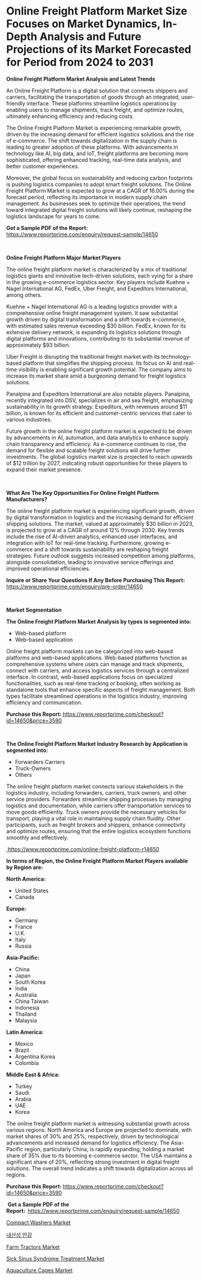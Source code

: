 <p><h1>Online Freight Platform Market Size Focuses on Market Dynamics, In-Depth Analysis and Future Projections of its Market Forecasted for Period from 2024 to 2031</h1></p><p><strong>Online Freight Platform Market Analysis and Latest Trends</strong></p>
<p><p>An Online Freight Platform is a digital solution that connects shippers and carriers, facilitating the transportation of goods through an integrated, user-friendly interface. These platforms streamline logistics operations by enabling users to manage shipments, track freight, and optimize routes, ultimately enhancing efficiency and reducing costs.</p><p>The Online Freight Platform Market is experiencing remarkable growth, driven by the increasing demand for efficient logistics solutions and the rise of e-commerce. The shift towards digitalization in the supply chain is leading to greater adoption of these platforms. With advancements in technology like AI, big data, and IoT, freight platforms are becoming more sophisticated, offering enhanced tracking, real-time data analysis, and better customer experiences.</p><p>Moreover, the global focus on sustainability and reducing carbon footprints is pushing logistics companies to adopt smart freight solutions. The Online Freight Platform Market is expected to grow at a CAGR of 16.00% during the forecast period, reflecting its importance in modern supply chain management. As businesses seek to optimize their operations, the trend toward integrated digital freight solutions will likely continue, reshaping the logistics landscape for years to come.</p></p>
<p><strong>Get a Sample PDF of the Report:&nbsp;</strong> <a href="https://www.reportprime.com/enquiry/request-sample/14650">https://www.reportprime.com/enquiry/request-sample/14650</a></p>
<p>&nbsp;</p>
<p><strong>Online Freight Platform Major Market Players</strong></p>
<p><p>The online freight platform market is characterized by a mix of traditional logistics giants and innovative tech-driven solutions, each vying for a share in the growing e-commerce logistics sector. Key players include Kuehne + Nagel International AG, FedEx, Uber Freight, and Expeditors International, among others.</p><p>Kuehne + Nagel International AG is a leading logistics provider with a comprehensive online freight management system. It saw substantial growth driven by digital transformation and a shift towards e-commerce, with estimated sales revenue exceeding $30 billion. FedEx, known for its extensive delivery network, is expanding its logistics solutions through digital platforms and innovations, contributing to its substantial revenue of approximately $93 billion.</p><p>Uber Freight is disrupting the traditional freight market with its technology-based platform that simplifies the shipping process. Its focus on AI and real-time visibility is enabling significant growth potential. The company aims to increase its market share amid a burgeoning demand for freight logistics solutions. </p><p>Panalpina and Expeditors International are also notable players. Panalpina, recently integrated into DSV, specializes in air and sea freight, emphasizing sustainability in its growth strategy. Expeditors, with revenues around $11 billion, is known for its efficient and customer-centric services that cater to various industries.</p><p>Future growth in the online freight platform market is expected to be driven by advancements in AI, automation, and data analytics to enhance supply chain transparency and efficiency. As e-commerce continues to rise, the demand for flexible and scalable freight solutions will drive further investments. The global logistics market size is projected to reach upwards of $12 trillion by 2027, indicating robust opportunities for these players to expand their market presence.</p></p>
<p>&nbsp;</p>
<p><strong>What Are The Key Opportunities For Online Freight Platform Manufacturers?</strong></p>
<p><p>The online freight platform market is experiencing significant growth, driven by digital transformation in logistics and the increasing demand for efficient shipping solutions. The market, valued at approximately $30 billion in 2023, is projected to grow at a CAGR of around 12% through 2030. Key trends include the rise of AI-driven analytics, enhanced user interfaces, and integration with IoT for real-time tracking. Furthermore, growing e-commerce and a shift towards sustainability are reshaping freight strategies. Future outlook suggests increased competition among platforms, alongside consolidation, leading to innovative service offerings and improved operational efficiencies.</p></p>
<p><strong>Inquire or Share Your Questions If Any Before Purchasing This Report:</strong> <a href="https://www.reportprime.com/enquiry/pre-order/14650">https://www.reportprime.com/enquiry/pre-order/14650</a></p>
<p>&nbsp;</p>
<p><strong>Market Segmentation</strong></p>
<p><strong>The Online Freight Platform Market Analysis by types is segmented into:</strong></p>
<p><ul><li>Web-based platform</li><li>Web-based application</li></ul></p>
<p><p>Online freight platform markets can be categorized into web-based platforms and web-based applications. Web-based platforms function as comprehensive systems where users can manage and track shipments, connect with carriers, and access logistics services through a centralized interface. In contrast, web-based applications focus on specialized functionalities, such as real-time tracking or booking, often working as standalone tools that enhance specific aspects of freight management. Both types facilitate streamlined operations in the logistics industry, improving efficiency and communication.</p></p>
<p><strong>Purchase this Report:&nbsp;</strong><a href="https://www.reportprime.com/checkout?id=14650&price=3590">https://www.reportprime.com/checkout?id=14650&price=3590</a></p>
<p>&nbsp;</p>
<p><strong>The Online Freight Platform Market Industry Research by Application is segmented into:</strong></p>
<p><ul><li>Forwarders Carriers</li><li>Truck-Owners</li><li>Others</li></ul></p>
<p><p>The online freight platform market connects various stakeholders in the logistics industry, including forwarders, carriers, truck owners, and other service providers. Forwarders streamline shipping processes by managing logistics and documentation, while carriers offer transportation services to move goods efficiently. Truck owners provide the necessary vehicles for transport, playing a vital role in maintaining supply chain fluidity. Other participants, such as freight brokers and shippers, enhance connectivity and optimize routes, ensuring that the entire logistics ecosystem functions smoothly and effectively.</p></p>
<p><a href="https://www.reportprime.com/online-freight-platform-r14650">&nbsp;https://www.reportprime.com/online-freight-platform-r14650</a></p>
<p><strong>In terms of Region, the Online Freight Platform Market Players available by Region are:</strong></p>
<p>
    <p> <strong> North America: </strong>
        <ul>
            <li>United States</li>
            <li>Canada</li>
        </ul>
        </p> 
    <p> <strong> Europe: </strong>
        <ul>
            <li>Germany</li>
            <li>France</li>
            <li>U.K.</li>
            <li>Italy</li>
            <li>Russia</li>
        </ul>
        </p> 
    <p> <strong> Asia-Pacific: </strong>
        <ul>
            <li>China</li>
            <li>Japan</li>
            <li>South Korea</li>
            <li>India</li>
            <li>Australia</li>
            <li>China Taiwan</li>
            <li>Indonesia</li>
            <li>Thailand</li>
            <li>Malaysia</li>
        </ul>
        </p> 
    <p> <strong> Latin America: </strong>
        <ul>
            <li>Mexico</li>
            <li>Brazil</li>
            <li>Argentina Korea</li>
            <li>Colombia</li>
        </ul>
        </p> 
    <p> <strong> Middle East & Africa: </strong>
        <ul>
            <li>Turkey</li>
            <li>Saudi</li>
            <li>Arabia</li>
            <li>UAE</li>
            <li>Korea</li>
        </ul>
    </p>
    </p>
<p><p>The online freight platform market is witnessing substantial growth across various regions. North America and Europe are projected to dominate, with market shares of 30% and 25%, respectively, driven by technological advancements and increased demand for logistics efficiency. The Asia-Pacific region, particularly China, is rapidly expanding, holding a market share of 35% due to its booming e-commerce sector. The USA maintains a significant share of 20%, reflecting strong investment in digital freight solutions. The overall trend indicates a shift towards digitalization across all regions.</p></p>
<p><strong>Purchase this Report: </strong><a href="https://www.reportprime.com/checkout?id=14650&price=3590">https://www.reportprime.com/checkout?id=14650&price=3590</a></p>
<p>&nbsp;<strong>Get a Sample PDF of the Report:&nbsp;&nbsp;</strong><a href="https://www.reportprime.com/enquiry/request-sample/14650">https://www.reportprime.com/enquiry/request-sample/14650</a></p>
<p><strong></strong></p>
<p><p><a href="https://medium.com/@enosstark/the-global-compact-washers-market-is-a-dynamic-and-growing-industry-92ee282d1dc9">Compact Washers Market</a></p><p><a href="https://medium.com/@duncanbolton68/acid-proofing-lining-market-%EC%9D%98-%EA%B8%80%EB%A1%9C%EB%B2%8C-%EC%8B%9C%EC%9E%A5-%EA%B0%9C%EC%9A%94%EB%8A%94-%EC%A0%84-%EC%84%B8%EA%B3%84-%EB%B0%8F-%EC%A3%BC%EC%9A%94-%EC%8B%9C%EC%9E%A5%EC%9D%98-%EC%82%B0%EC%97%85%EC%97%90-%EC%98%81%ED%96%A5%EC%9D%84-%EB%AF%B8%EC%B9%98%EB%8A%94-%EC%A3%BC%EC%9A%94-%ED%8A%B8%EB%A0%8C%EB%93%9C%EC%97%90-%EB%8C%80%ED%95%9C-%EB%8F%85%ED%8A%B9%ED%95%9C-%EA%B4%80%EC%A0%90%EC%9D%84-%EC%A0%9C%EA%B3%B5%ED%95%A9%EB%8B%88%EB%8B%A4-409d2fd8d213">내산성 안감</a></p><p><a href="https://issuu.com/reportprime-2/docs/farm-tractors-market-size-2030.pptx_28f074f077c6d4">Farm Tractors Market</a></p><p><a href="https://www.linkedin.com/pulse/global-sick-sinus-syndrome-treatment-market-share-growth-qbzbf?trackingId=%2FoqKjQ65Q%2Fi9bkHeGoJlgg%3D%3D">Sick Sinus Syndrome Treatment Market</a></p><p><a href="https://issuu.com/reportprime-2/docs/aquaculture-cages-market-size-2030._025822b0dcc274">Aquaculture Cages Market</a></p></p>